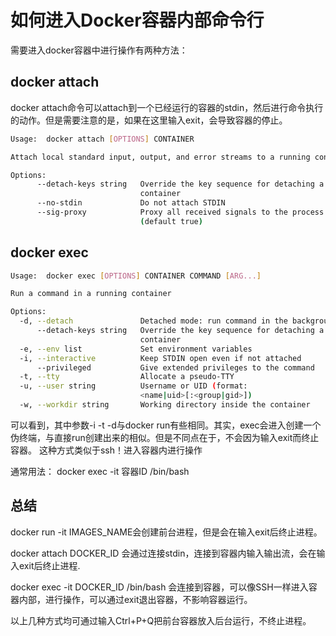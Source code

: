 # 如何进入Docker容器内部命令行

需要进入docker容器中进行操作有两种方法：

## docker attach

docker attach命令可以attach到一个已经运行的容器的stdin，然后进行命令执行的动作。但是需要注意的是，如果在这里输入exit，会导致容器的停止。

```sh
Usage:  docker attach [OPTIONS] CONTAINER

Attach local standard input, output, and error streams to a running container

Options:
      --detach-keys string   Override the key sequence for detaching a
                             container
      --no-stdin             Do not attach STDIN
      --sig-proxy            Proxy all received signals to the process
                             (default true)
```


## docker exec

```sh
Usage:  docker exec [OPTIONS] CONTAINER COMMAND [ARG...]

Run a command in a running container

Options:
  -d, --detach               Detached mode: run command in the background
      --detach-keys string   Override the key sequence for detaching a
                             container
  -e, --env list             Set environment variables
  -i, --interactive          Keep STDIN open even if not attached
      --privileged           Give extended privileges to the command
  -t, --tty                  Allocate a pseudo-TTY
  -u, --user string          Username or UID (format:
                             <name|uid>[:<group|gid>])
  -w, --workdir string       Working directory inside the container
```

可以看到，其中参数-i -t -d与docker run有些相同。其实，exec会进入创建一个伪终端，与直接run创建出来的相似。但是不同点在于，不会因为输入exit而终止容器。
这种方式类似于ssh！进入容器内进行操作

通常用法： docker exec -it 容器ID /bin/bash


## 总结

docker run -it IMAGES_NAME会创建前台进程，但是会在输入exit后终止进程。

docker attach DOCKER_ID 会通过连接stdin，连接到容器内输入输出流，会在输入exit后终止进程.

docker exec -it DOCKER_ID /bin/bash 会连接到容器，可以像SSH一样进入容器内部，进行操作，可以通过exit退出容器，不影响容器运行。

以上几种方式均可通过输入Ctrl+P+Q把前台容器放入后台运行，不终止进程。
